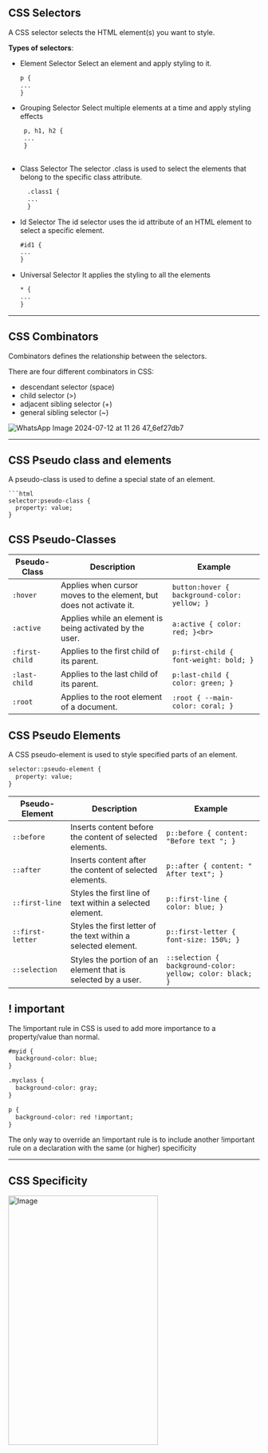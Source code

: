 
## CSS Selectors

A CSS selector selects the HTML element(s) you want to style.

**Types of selectors**:
- Element Selector
    Select an element and apply styling to it.
  
    ```html
    p {
    ...
    }
    ```    
    
- Grouping Selector
    Select multiple elements at a time and apply styling effects  

   ```html
    p, h1, h2 {
    ...
    }
    
- Class Selector
    The selector .class is used to select the elements that belong to the specific class attribute.

  ```html
    .class1 {
    ...
    }
  
- Id Selector
    The id selector uses the id attribute of an HTML element to select a specific element.

    ```html
    #id1 {
    ...
    }
    
- Universal Selector
      It applies the styling to all the elements

    ```html
    * {
    ...
    }

---

## CSS Combinators

Combinators defines the relationship between the selectors. 

There are four different combinators in CSS:

- descendant selector (space)
- child selector (>)
- adjacent sibling selector (+)
- general sibling selector (~)

![WhatsApp Image 2024-07-12 at 11 26 47_6ef27db7](https://github.com/user-attachments/assets/841416cf-02a3-42b4-9b3c-6a0e362018ca)

---

## CSS Pseudo class and elements

A pseudo-class is used to define a special state of an element.

    ```html
    selector:pseudo-class {
      property: value;
    }

## CSS Pseudo-Classes

| Pseudo-Class      | Description                                                              | Example                                                  |
|-------------------|--------------------------------------------------------------------------|----------------------------------------------------------|
| `:hover`          | Applies when cursor moves to the element, but does not activate it. | ```button:hover { background-color: yellow; }``` |
| `:active`         | Applies while an element is being activated by the user.                | ```a:active { color: red; }<br>```                 |
| `:first-child`    | Applies to the first child of its parent.                                | ```p:first-child { font-weight: bold; }```     |
| `:last-child`     | Applies to the last child of its parent.                                 | ```p:last-child { color: green; }```           |
| `:root`           | Applies to the root element of a document.                               | ```:root { --main-color: coral; }```           |

## CSS Pseudo Elements

A CSS pseudo-element is used to style specified parts of an element.

```html
selector::pseudo-element {
  property: value;
}
```

| Pseudo-Element  | Description                                                           | Example                                                    |
|-----------------|-----------------------------------------------------------------------|------------------------------------------------------------|
| `::before`      | Inserts content before the content of selected elements.               | ```p::before { content: "Before text "; }```    |
| `::after`       | Inserts content after the content of selected elements.                | ```p::after { content: " After text"; }```      |
| `::first-line`  | Styles the first line of text within a selected element.               | ```p::first-line { color: blue; }```             |
| `::first-letter`| Styles the first letter of the text within a selected element.         | ```p::first-letter { font-size: 150%; }```       |
| `::selection`   | Styles the portion of an element that is selected by a user.           | ```::selection { background-color: yellow; color: black; }``` |


## ! important

The !important rule in CSS is used to add more importance to a property/value than normal.

```html
#myid {
  background-color: blue;
}

.myclass {
  background-color: gray;
}

p {
  background-color: red !important;
}
```

The only way to override an !important rule is to include another !important rule on a declaration with the same (or higher) specificity 


---

## CSS Specificity

<img src="https://github.com/user-attachments/assets/545ab9eb-4d33-4aa3-9ebc-3d24f1d95e15" alt="Image" height="500" width="300">






